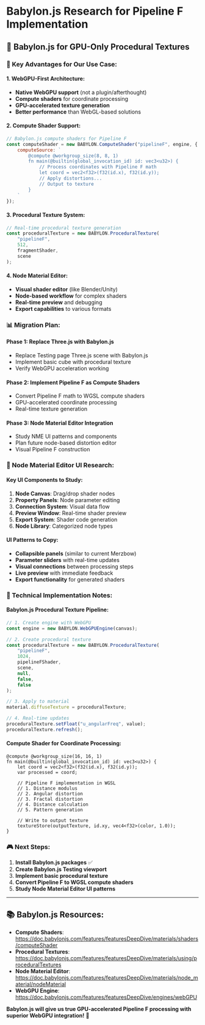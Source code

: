 # Babylon.js Research for Pipeline F Implementation

## 🎯 **Babylon.js for GPU-Only Procedural Textures**

### **🚀 Key Advantages for Our Use Case:**

#### **1. WebGPU-First Architecture:**
- **Native WebGPU support** (not a plugin/afterthought)
- **Compute shaders** for coordinate processing
- **GPU-accelerated texture generation**
- **Better performance** than WebGL-based solutions

#### **2. Compute Shader Support:**
```javascript
// Babylon.js compute shaders for Pipeline F
const computeShader = new BABYLON.ComputeShader("pipelineF", engine, {
    computeSource: `
        @compute @workgroup_size(8, 8, 1)
        fn main(@builtin(global_invocation_id) id: vec3<u32>) {
            // Process coordinates with Pipeline F math
            let coord = vec2<f32>(f32(id.x), f32(id.y));
            // Apply distortions...
            // Output to texture
        }
    `
});
```

#### **3. Procedural Texture System:**
```javascript
// Real-time procedural texture generation
const proceduralTexture = new BABYLON.ProceduralTexture(
    "pipelineF", 
    512, 
    fragmentShader, 
    scene
);
```

#### **4. Node Material Editor:**
- **Visual shader editor** (like Blender/Unity)
- **Node-based workflow** for complex shaders
- **Real-time preview** and debugging
- **Export capabilities** to various formats

### **📊 Migration Plan:**

#### **Phase 1: Replace Three.js with Babylon.js**
- Replace Testing page Three.js scene with Babylon.js
- Implement basic cube with procedural texture
- Verify WebGPU acceleration working

#### **Phase 2: Implement Pipeline F as Compute Shaders**
- Convert Pipeline F math to WGSL compute shaders
- GPU-accelerated coordinate processing
- Real-time texture generation

#### **Phase 3: Node Material Editor Integration**
- Study NME UI patterns and components
- Plan future node-based distortion editor
- Visual Pipeline F construction

### **🎨 Node Material Editor UI Research:**

#### **Key UI Components to Study:**
1. **Node Canvas**: Drag/drop shader nodes
2. **Property Panels**: Node parameter editing
3. **Connection System**: Visual data flow
4. **Preview Window**: Real-time shader preview
5. **Export System**: Shader code generation
6. **Node Library**: Categorized node types

#### **UI Patterns to Copy:**
- **Collapsible panels** (similar to current Merzbow)
- **Parameter sliders** with real-time updates
- **Visual connections** between processing steps
- **Live preview** with immediate feedback
- **Export functionality** for generated shaders

### **🔧 Technical Implementation Notes:**

#### **Babylon.js Procedural Texture Pipeline:**
```javascript
// 1. Create engine with WebGPU
const engine = new BABYLON.WebGPUEngine(canvas);

// 2. Create procedural texture
const proceduralTexture = new BABYLON.ProceduralTexture(
    "pipelineF", 
    1024, 
    pipelineFShader, 
    scene,
    null,
    false,
    false
);

// 3. Apply to material
material.diffuseTexture = proceduralTexture;

// 4. Real-time updates
proceduralTexture.setFloat("u_angularFreq", value);
proceduralTexture.refresh();
```

#### **Compute Shader for Coordinate Processing:**
```wgsl
@compute @workgroup_size(16, 16, 1)
fn main(@builtin(global_invocation_id) id: vec3<u32>) {
    let coord = vec2<f32>(f32(id.x), f32(id.y));
    var processed = coord;
    
    // Pipeline F implementation in WGSL
    // 1. Distance modulus
    // 2. Angular distortion  
    // 3. Fractal distortion
    // 4. Distance calculation
    // 5. Pattern generation
    
    // Write to output texture
    textureStore(outputTexture, id.xy, vec4<f32>(color, 1.0));
}
```

### **🎮 Next Steps:**
1. **Install Babylon.js packages** ✅
2. **Create Babylon.js Testing viewport**
3. **Implement basic procedural texture**
4. **Convert Pipeline F to WGSL compute shaders**
5. **Study Node Material Editor UI patterns**

---

## 📚 **Babylon.js Resources:**
- **Compute Shaders**: https://doc.babylonjs.com/features/featuresDeepDive/materials/shaders/computeShader
- **Procedural Textures**: https://doc.babylonjs.com/features/featuresDeepDive/materials/using/proceduralTextures
- **Node Material Editor**: https://doc.babylonjs.com/features/featuresDeepDive/materials/node_material/nodeMaterial
- **WebGPU Engine**: https://doc.babylonjs.com/features/featuresDeepDive/engines/webGPU

**Babylon.js will give us true GPU-accelerated Pipeline F processing with superior WebGPU integration!** 🚀
